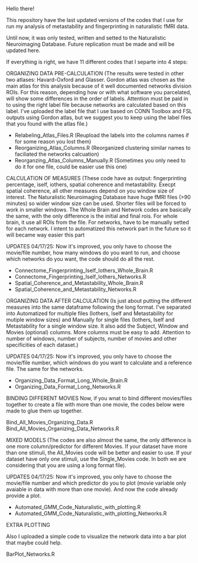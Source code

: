 Hello there!

This repository have the last updated versions of the codes that I use for run my analysis
of metastability and fingerprinting in naturalistic fMRI data.

Until now, it was only tested, written and setted to the Naturalistic Neuroimaging Database.
Future replication must be made and will be updated here.

If everything is right, we have 11 different codes that I separte into 4 steps:

ORGANIZING DATA PRE-CALCULATION
(The results were tested in other two atlases: Havard-Oxford and Glasser.
Gordon atlas was chosen as the main atlas for this analysis because of it well documented networks division ROIs.
For this reason, depending how or with what software you parcelated, will show some differences in the order of labels.
Attention must be paid in to using the right label file because networks are calculated based on this label.
I've uploaded the label file that I use based on CONN Toolbox and FSL outputs using Gordon atlas, but we suggest you to keep using the label files that you found with the atlas file.)

- Relabeling_Atlas_Files.R (Reupload the labels into the columns names if for some reason you lost them)
- Reorganizing_Atlas_Columns.R (Reorganized clustering similar names to faciliated the networks calcuation)
- Reorganzing_Atlas_Columns_Manually.R (Sometimes you only need to do it for one file, could be easier use this one)

CALCULATION OF MEASURES
(These code have as output: fingerprinting percentage, iself, iothers, spatial coherence and metastability.
Execpt spatial coherence, all other measures depend on you window size of interest.
The Naturalistic Neuroimaging Database have huge fMRI files (>90 minutes) so wider window size can be used.
Shorter files will be forced to work in smaller windows.
The Whole Brain and Network codes are basically the same, with the only difference is the initial and final rois.
For whole brain, it use all ROIs from the file. For networks, have to be manually setted for each network.
I intent to automatized this network part in the future so it will became way easier this part

UPDATES 04/17/25: Now it's improved, you only have to choose the movie/file number, how many windows do you want to run, and choose which networks do you want, the code should do all the rest.

- Connectome_Fingerprinting_Iself_Iothers_Whole_Brain.R
- Connectome_Fingerprinting_Iself_Iothers_Networks.R
- Spatial_Coherence_and_Metastability_Whole_Brain.R
- Spatial_Coherence_and_Metastability_Networks.R

ORGANIZING DATA AFTER CALCULATION
(Is just about putting the different measures into the same dataframe following the long format.
I've separated into Automatized for multiple files (Iothers, Iself and Metastability for mutiple window sizes) and Manually for single files (Iothers, Iself and Metastability for a single window size.
It also add the Subject, Window and Movies (optional) columns. More columns must be easy to add. Attention to number of windows, number of subjects, number of movies and other specificities of each dataset.)

UPDATES 04/17/25: Now it's improved, you only have to choose the movie/file number, which windows do you want to calculate and a reference file. The same for the networks.

- Organizing_Data_Format_Long_Whole_Brain.R
- Organizing_Data_Format_Long_Networks.R

BINDING DIFFERENT MOVIES
Now, if you wnat to bind different movies/files together to create a file with more than one movie, the codes below were made to glue them up together.

Bind_All_Movies_Organizing_Data.R
Bind_All_Movies_Organizing_Data_Networks.R

MIXED MODELS
(The codes are also almost the same, the only difference is one more column/predictor for different Movies.
If your dataset have more than one stimuli, the All_Movies code will be better and easier to use.
If your dataset have only one stimuli, use the Single_Movies code.
In both we are considering that you are using a long format file).

UPDATES 04/17/25: Now it's improved, you only have to choose the movie/file number and which predictor do you to plot (movie variable only avaiable in data with more than one movie). And now the code already provide a plot.

- Automated_GMM_Code_Naturalistic_with_plotting.R
- Automated_GMM_Code_Naturalistic_with_plotting_Networks.R

EXTRA PLOTTING

Also I uploaded a simple code to visualize the network data into a bar plot that maybe could help.

BarPlot_Networks.R

